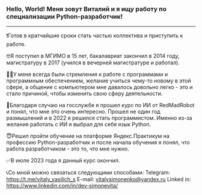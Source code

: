### Hello, World! Меня зовут Виталий и я ищу работу по специализации Python-разработчик!
_________________________________________________

❗️Готов в кратчайшие сроки стать частью коллектива и приступить к работе.

🤓Я поступил в МГИМО в 15 лет, бакалавриат закончил в 2014 году, магистратуру в 2017 (учился в вечерней магистратуре и работал).

👨‍💻У меня всегда были стремления к работе с программами и программным обеспечением, желание учиться чему-то новому в этой сфере, а общение с компьютером мне давалось довольно легко - это и стало причиной, чтобы изменить свою сферу деятельности.

🤖Благодаря случаю на госслужбе я прошел курс по ИИ от RedMadRobot и понял, что мне это очень интересно. Прошел не один год размышлений и в 2022 я решился стать программистом. Именно из-за желания работать с ИИ я выбрал для себя язык Python.

😇Решил пройти обучение на платформе Яндекс.Практикум на профессию Python-разработчик и после начала обучения я понял, что работа разработчиком - это то, что мне нужно.

✅В июле 2023 года я данный курс окончил.

📞Со мной можно связаться следующими способами:
  Telegram: https://t.me/vitaly_vasilich_s
  E-mail: vitalysimonenko@yandex.ru
  Linked in: https://www.linkedin.com/in/dev-simonevita/

